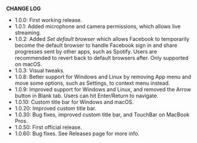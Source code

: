 **CHANGE LOG**
* 1.0.0: First working release.
* 1.0.1: Added microphone and camera permissions, which allows live streaming.
* 1.0.2: Added *Set default browser* which allows Facebook to temporarily become the default browser to handle Facebook sign in and share progresses sent by other apps, such as Spotify. Users are recommended to revert back to default browsers after. Only supported on macOS.
* 1.0.3: Visual tweaks.
* 1.0.8: Better support for Windows and Linux by removing App menu and move some options, such as Settings, to context menu instead.
* 1.0.9: Improved support for Windows and Linux, and removed the Arrow button in Blank tab. Users can hit Enter/Return to navigate.
* 1.0.10: Custom title bar for Windows and macOS.
* 1.0.20: Improved custom title bar.
* 1.0.30: Bug fixes, improved custom title bar, and TouchBar on MacBook Pros.
* 1.0.50: First official release.
* 1.0.60: Bug fixes. See Releases page for more info.